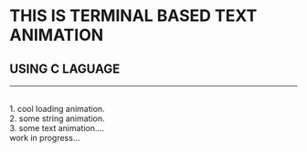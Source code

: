 # THIS IS TERMINAL BASED TEXT ANIMATION
## USING C LAGUAGE
---
<br>
1. cool loading animation.
<br>
2. some string animation.
<br>
3. some text animation....
<br>
work in progress...
